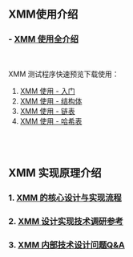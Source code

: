 ## XMM使用介绍

### - [XMM 使用全介绍](https://github.com/heiyeluren/XMM/blob/main/docs/XMM-Usage.md)

<br />

XMM 测试程序快速预览下载使用：
<br />

1. [XMM 使用 - 入门](https://github.com/heiyeluren/XMM/blob/main/example/xmm-test00.go)
2. [XMM 使用 - 结构体](https://github.com/heiyeluren/XMM/blob/main/example/xmm-test01.go)
3. [XMM 使用 - 链表](https://github.com/heiyeluren/XMM/blob/main/example/xmm-test02.go)
4. [XMM 使用 - 哈希表](https://github.com/heiyeluren/XMM/blob/main/example/xmm-test03.go)

<br />
<br />

## XMM 实现原理介绍

### 1. [XMM 的核心设计与实现流程](https://github.com/heiyeluren/XMM/blob/main/docs/XMM-DesignImplementation.md)

### 2. [XMM 设计实现技术调研参考](https://github.com/heiyeluren/XMM/blob/main/docs/XMM-InvestigateResearch.md)

### 3. [XMM 内部技术设计问题Q&A](https://github.com/heiyeluren/xmm/blob/main/docs/XMM-QA.md)


<br />
<br />
